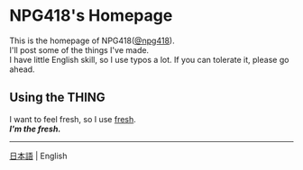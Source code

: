# NPG418's Homepage

This is the homepage of NPG418([@npg418](https://github.com/npg418)).\
I'll post some of the things I've made.\
I have little English skill, so I use typos a lot. If you can tolerate it,
please go ahead.

## Using the THING

I want to feel fresh, so I use [fresh](https://fresh.deno.dev/).\
_**I'm the fresh.**_

---

[日本語](./README.md) | English
